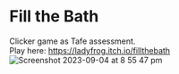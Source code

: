 # Fill the Bath
Clicker game as Tafe assessment.
<br>
Play here: https://ladyfrog.itch.io/fillthebath
<br>
![Screenshot 2023-09-04 at 8 55 47 pm](https://github.com/SiiriKC/fill-the-bath/assets/143978656/da700608-859f-47c2-841f-0d83bb2c4165)
